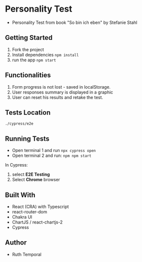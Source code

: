 # Personality Test

- Personality Test from book "So bin ich eben" by Stefanie Stahl

## Getting Started

1.  Fork the project
2.  Install dependencies `npm install`
3.  run the app `npm start`

## Functionalities

1.  Form progress is not lost - saved in localStorage.
2.  User responses summary is displayed in a graphic
3.  User can reset his results and retake the test.

## Tests Location

`./cypress/e2e`

## Running Tests

- Open terminal 1 and run `npx cypress open`
- Open terminal 2 and run: `npm npm start`

In Cypress:

1. select **E2E Testing**
2. Select **Chrome** browser

## Built With

- React (CRA) with Typescript
- react-router-dom
- Chakra UI
- ChartJS / react-chartjs-2
- Cypress

## Author

- Ruth Temporal
